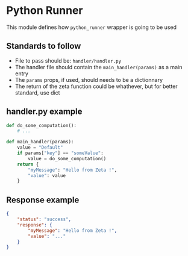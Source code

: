 # Python Runner
This module defines how `python_runner` wrapper is going to be used

## Standards to follow
- File to pass should be: `handler/handler.py`
- The handler file should contain the `main_handler(params)` as a main entry
- The `params` props, if used, should needs to be a dictionnary
- The return of the zeta function could be whathever, but for better standard, use dict

## handler.py example
```python
def do_some_computation():
    # ...

def main_handler(params):
    value = "Default"
    if params["key"] == "someValue":
        value = do_some_computation()
    return {
        "myMessage": "Hello from Zeta !",
        "value": value
    }
```
## Response example
```json
{
    "status": "success",
    "response": {
        "myMessage": "Hello from Zeta !",
        "value": "..." 
    }
}
```
